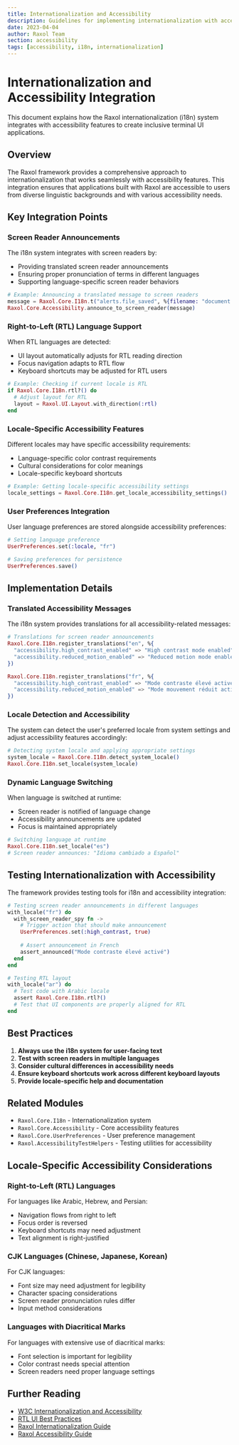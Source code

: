 ```yaml
---
title: Internationalization and Accessibility
description: Guidelines for implementing internationalization with accessibility considerations in Raxol Terminal Emulator
date: 2023-04-04
author: Raxol Team
section: accessibility
tags: [accessibility, i18n, internationalization]
---
```


# Internationalization and Accessibility Integration

This document explains how the Raxol internationalization (i18n) system integrates with accessibility features to create inclusive terminal UI applications.

## Overview

The Raxol framework provides a comprehensive approach to internationalization that works seamlessly with accessibility features. This integration ensures that applications built with Raxol are accessible to users from diverse linguistic backgrounds and with various accessibility needs.

## Key Integration Points

### Screen Reader Announcements

The i18n system integrates with screen readers by:

- Providing translated screen reader announcements
- Ensuring proper pronunciation of terms in different languages
- Supporting language-specific screen reader behaviors

```elixir
# Example: Announcing a translated message to screen readers
message = Raxol.Core.I18n.t("alerts.file_saved", %{filename: "document.txt"})
Raxol.Core.Accessibility.announce_to_screen_reader(message)
```

### Right-to-Left (RTL) Language Support

When RTL languages are detected:

- UI layout automatically adjusts for RTL reading direction
- Focus navigation adapts to RTL flow
- Keyboard shortcuts may be adjusted for RTL users

```elixir
# Example: Checking if current locale is RTL
if Raxol.Core.I18n.rtl?() do
  # Adjust layout for RTL
  layout = Raxol.UI.Layout.with_direction(:rtl)
end
```

### Locale-Specific Accessibility Features

Different locales may have specific accessibility requirements:

- Language-specific color contrast requirements
- Cultural considerations for color meanings
- Locale-specific keyboard shortcuts

```elixir
# Example: Getting locale-specific accessibility settings
locale_settings = Raxol.Core.I18n.get_locale_accessibility_settings()
```

### User Preferences Integration

User language preferences are stored alongside accessibility preferences:

```elixir
# Setting language preference
UserPreferences.set(:locale, "fr")

# Saving preferences for persistence
UserPreferences.save()
```

## Implementation Details

### Translated Accessibility Messages

The i18n system provides translations for all accessibility-related messages:

```elixir
# Translations for screen reader announcements
Raxol.Core.I18n.register_translations("en", %{
  "accessibility.high_contrast_enabled" => "High contrast mode enabled",
  "accessibility.reduced_motion_enabled" => "Reduced motion mode enabled"
})

Raxol.Core.I18n.register_translations("fr", %{
  "accessibility.high_contrast_enabled" => "Mode contraste élevé activé",
  "accessibility.reduced_motion_enabled" => "Mode mouvement réduit activé"
})
```

### Locale Detection and Accessibility

The system can detect the user's preferred locale from system settings and adjust accessibility features accordingly:

```elixir
# Detecting system locale and applying appropriate settings
system_locale = Raxol.Core.I18n.detect_system_locale()
Raxol.Core.I18n.set_locale(system_locale)
```

### Dynamic Language Switching

When language is switched at runtime:

- Screen reader is notified of language change
- Accessibility announcements are updated
- Focus is maintained appropriately

```elixir
# Switching language at runtime
Raxol.Core.I18n.set_locale("es")
# Screen reader announces: "Idioma cambiado a Español"
```

## Testing Internationalization with Accessibility

The framework provides testing tools for i18n and accessibility integration:

```elixir
# Testing screen reader announcements in different languages
with_locale("fr") do
  with_screen_reader_spy fn ->
    # Trigger action that should make announcement
    UserPreferences.set(:high_contrast, true)
    
    # Assert announcement in French
    assert_announced("Mode contraste élevé activé")
  end
end

# Testing RTL layout
with_locale("ar") do
  # Test code with Arabic locale
  assert Raxol.Core.I18n.rtl?()
  # Test that UI components are properly aligned for RTL
end
```

## Best Practices

1. **Always use the i18n system for user-facing text**
2. **Test with screen readers in multiple languages**
3. **Consider cultural differences in accessibility needs**
4. **Ensure keyboard shortcuts work across different keyboard layouts**
5. **Provide locale-specific help and documentation**

## Related Modules

- `Raxol.Core.I18n` - Internationalization system
- `Raxol.Core.Accessibility` - Core accessibility features
- `Raxol.Core.UserPreferences` - User preference management
- `Raxol.AccessibilityTestHelpers` - Testing utilities for accessibility

## Locale-Specific Accessibility Considerations

### Right-to-Left (RTL) Languages

For languages like Arabic, Hebrew, and Persian:

- Navigation flows from right to left
- Focus order is reversed
- Keyboard shortcuts may need adjustment
- Text alignment is right-justified

### CJK Languages (Chinese, Japanese, Korean)

For CJK languages:

- Font size may need adjustment for legibility
- Character spacing considerations
- Screen reader pronunciation rules differ
- Input method considerations

### Languages with Diacritical Marks

For languages with extensive use of diacritical marks:

- Font selection is important for legibility
- Color contrast needs special attention
- Screen readers need proper language settings

## Further Reading

- [W3C Internationalization and Accessibility](https://www.w3.org/WAI/about/translating/)
- [RTL UI Best Practices](https://material.io/design/usability/bidirectionality.html)
- [Raxol Internationalization Guide](../guides/i18n_guide.md)
- [Raxol Accessibility Guide](./accessibility_guide.md) 